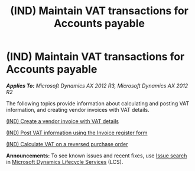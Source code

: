 ﻿---
title: (IND) Maintain VAT transactions for Accounts payable
TOCTitle: (IND) Maintain VAT transactions for Accounts payable
ms:assetid: 17f18cd5-eb55-46fd-aeb9-394e450fc046
ms:mtpsurl: https://technet.microsoft.com/en-us/library/JJ664517(v=AX.60)
ms:contentKeyID: 49385596
ms.date: 04/18/2014
mtps_version: v=AX.60
---

# (IND) Maintain VAT transactions for Accounts payable 


_**Applies To:** Microsoft Dynamics AX 2012 R3, Microsoft Dynamics AX 2012 R2_

The following topics provide information about calculating and posting VAT information, and creating vendor invoices with VAT details.

[(IND) Create a vendor invoice with VAT details](ind-create-a-vendor-invoice-with-vat-details.md)

[(IND) Post VAT information using the Invoice register form](ind-post-vat-information-using-the-invoice-register-form.md)

[(IND) Calculate VAT on a reversed purchase order](ind-calculate-vat-on-a-reversed-purchase-order.md)

  
**Announcements:** To see known issues and recent fixes, use [Issue search](http://go.microsoft.com/fwlink/?linkid=389258) in [Microsoft Dynamics Lifecycle Services](http://go.microsoft.com/fwlink/?linkid=306505) (LCS).


